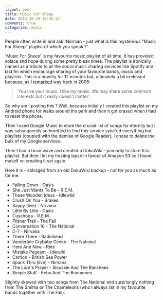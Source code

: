 ```yaml
---
layout: post
title: Music For Sheep
date: 2013-10-29 16:35:12
comments: true
categories: music
---
```

People often write in and ask 'Norman - just what is this mysterious
"Music For Sheep" playlist of which you speak ?'

'Music For Sheep' is my favourite music playlist of all time. It has
provided solace and hope during some pretty bleak times. The playlist
is ironically named as a tribute to all the social music sharing
services like Spotify and last.fm which encourage sharing of your
favourite bands, music and playlists. This is a novelty for 12 minutes
but, ultimately a bit irrelevant because, as I [remarked][habits] way
back in 2006:

[habits]: http://www.nbrightside.com/blog/2006/06/09/7-habits-of-highly-ineffectual-bloggers/

> 'You like your music. I like my music. We may share some common
> interests but it really doesn’t matter'.

So why am I posting this ? Well, because initially I created this
playlist on my Android phone for walks around the park and then it got
erased when I had to reset the phone.

Then I used Google Music to store the crucial list of songs for
eternity but I was subsequently so horrified to find this service
sync'ed everything *but* playlists (coupled with the demise of Google
Reader), I chose to delete the bulk of my Google services.

Then I had a brain wave and created a DokuWiki - primarily to store
this playlist. But then I let my hosting lapse in favour of Amazon S3
so I found myself re-creating it yet again.

Here it is - salvaged from an old DokuWiki backup - not for you as
much as for me.

- Falling Down - Oasis
- She Just Wants To Be - R.E.M.
- These Wooden Ideas - Idlewild
- Crush On You - Brakes
- Sappy (live) - Nirvana
- Little By Litle - Oasis
- Cuyahoga - R.E.M.
- Pilsner Trail - The Fall
- Conversation 16 - The National
- D-7 - Nirvana
- There There - Radiohead
- Vanderlyle Crybaby Geeks - The National
- Here And Now - Ride
- Mistake Pageant - Idlewild
- Carrion - British Sea Power
- Spank Thru (live) - Nirvana
- The Lord's Prayer - Siousxie And The Banshees
- Simple Stuff - Echo And The Bunnymen

Slightly skewed with two songs from The National and surprisngly
nothing from The Smiths or The Chameleons (who I always list in my
favourite bands together with The Fall).

